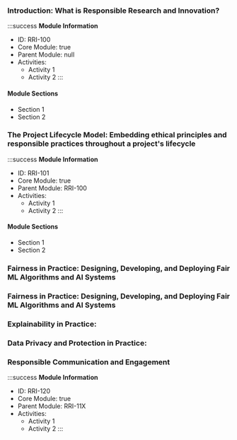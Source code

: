 ### Introduction: What is Responsible Research and Innovation?

:::success
**Module Information**
* ID: RRI-100
* Core Module: true
* Parent Module: null
* Activities:
    * Activity 1
    * Activity 2
:::

#### Module Sections

- Section 1
- Section 2

### The Project Lifecycle Model: Embedding ethical principles and responsible practices throughout a project's lifecycle

:::success
**Module Information**
* ID: RRI-101
* Core Module: true
* Parent Module: RRI-100
* Activities:
    * Activity 1
    * Activity 2
:::

#### Module Sections

- Section 1
- Section 2

### Fairness in Practice: Designing, Developing, and Deploying Fair ML Algorithms and AI Systems 

### Fairness in Practice: Designing, Developing, and Deploying Fair ML Algorithms and AI Systems 

### Explainability in Practice: 

### Data Privacy and Protection in Practice: 

### Responsible Communication and Engagement

:::success
**Module Information**
* ID: RRI-120
* Core Module: true
* Parent Module: RRI-11X
* Activities:
    * Activity 1
    * Activity 2
:::